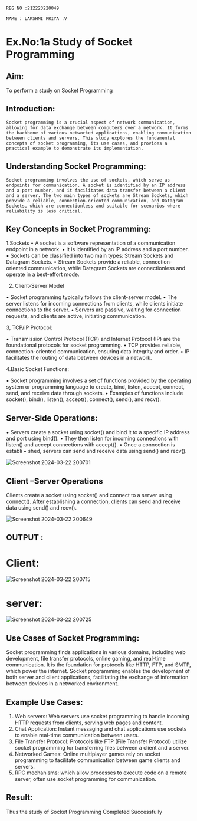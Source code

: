                                                                                                                                                              REG NO :212223220049
																			     NAME : LAKSHMI PRIYA .V
# Ex.No:1a  			Study of Socket Programming

## Aim: 
To perform a study on Socket Programming
## Introduction:

 	Socket programming is a crucial aspect of network communication, allowing for data exchange between computers over a network. It forms the backbone of various networked applications, enabling communication between clients and servers. This study explores the fundamental concepts of socket programming, its use cases, and provides a practical example to demonstrate its implementation.
## Understanding Socket Programming:
	Socket programming involves the use of sockets, which serve as endpoints for communication. A socket is identified by an IP address and a port number, and it facilitates data transfer between a client and a server. The two main types of sockets are Stream Sockets, which provide a reliable, connection-oriented communication, and Datagram Sockets, which are connectionless and suitable for scenarios where reliability is less critical.
## Key Concepts in Socket Programming:
1.Sockets
•	A socket is a software representation of a communication endpoint in a network.
•	It is identified by an IP address and a port number.
•	Sockets can be classified into two main types: Stream Sockets and Datagram Sockets.
•	Stream Sockets provide a reliable, connection-oriented communication, while Datagram Sockets are connectionless and operate in a best-effort mode.

2. Client-Server Model

•	Socket programming typically follows the client-server model.
•	The server listens for incoming connections from clients, while clients initiate connections to the server.
•	Servers are passive, waiting for connection requests, and clients are active, initiating communication.

3, TCP/IP Protocol:

•	Transmission Control Protocol (TCP) and Internet Protocol (IP) are the foundational protocols for socket programming.
•	TCP provides reliable, connection-oriented communication, ensuring data integrity and order.
•	IP facilitates the routing of data between devices in a network.

4.Basic Socket Functions:

•	Socket programming involves a set of functions provided by the operating system or programming language to create, bind, listen, accept, connect, send, and receive data through sockets.
•	Examples of functions include socket(), bind(), listen(), accept(), connect(), send(), and recv().

## Server-Side Operations:

•	Servers create a socket using socket() and bind it to a specific IP address and port using bind().
•	They then listen for incoming connections with listen() and accept connections with accept().
•	Once a connection is establi
•	shed, servers can send and receive data using send() and recv().

![Screenshot 2024-03-22 200701](https://github.com/Lakshmi-v-Priya/SocketStudy/assets/151720706/a78f07ad-fd5c-4faf-b7d5-af8b7085b9f9)


## Client –Server Operations

Clients create a socket using socket() and connect to a server using connect().
After establishing a connection, clients can send and receive data using send() and recv().

![Screenshot 2024-03-22 200649](https://github.com/Lakshmi-v-Priya/SocketStudy/assets/151720706/72c2f99b-5e58-46c7-95ca-e9998e8a7f92)

## OUTPUT :
# Client:
![Screenshot 2024-03-22 200715](https://github.com/Lakshmi-v-Priya/SocketStudy/assets/151720706/d59646a7-5736-42c2-93c7-c4c31abaec6a)

# server:
![Screenshot 2024-03-22 200725](https://github.com/Lakshmi-v-Priya/SocketStudy/assets/151720706/129679fc-1c2c-4e62-b6f7-63d3750091a2)


## Use Cases of Socket Programming:
Socket programming finds applications in various domains, including web development, file transfer protocols, online gaming, and real-time communication. It is the foundation for protocols like HTTP, FTP, and SMTP, which power the internet. Socket programming enables the development of both server and client applications, facilitating the exchange of information between devices in a networked environment.
## Example Use Cases:

1.	Web servers: Web servers use socket programming to handle incoming HTTP requests from clients, serving web pages and content.
2.	Chat Application: Instant messaging and chat applications use sockets to enable real-time communication between users.
3.	File Transfer Protocol: Protocols like FTP (File Transfer Protocol) utilize socket programming for transferring files between a client and a server.
4.	Networked Games: Online multiplayer games rely on socket programming to facilitate communication between game clients and servers.
5.	RPC mechanisms: which allow processes to execute code on a remote server, often use socket programming for communication.


## Result:
Thus the study of Socket Programming Completed Successfully
